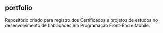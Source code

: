 ## portfolio

Repositório criado para registro dos Certificados e projetos de estudos no desenvolvimento de habilidades em Programação Front-End e Mobile.
